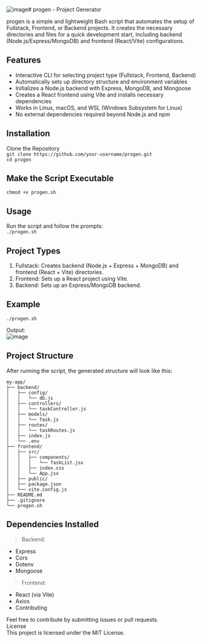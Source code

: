 ![image](https://github.com/user-attachments/assets/1a908f9b-cc82-4fef-b33f-815ab47f0fe1)# progen - Project Generator

progen is a simple and lightweight Bash script that automates the setup of Fullstack, Frontend, or Backend projects. It creates the necessary directories and files for a quick development start, including backend (Node.js/Express/MongoDB) and frontend (React/Vite) configurations.


## Features
- Interactive CLI for selecting project type (Fullstack, Frontend, Backend)
- Automatically sets up directory structure and environment variables
- Initializes a Node.js backend with Express, MongoDB, and Mongoose
- Creates a React frontend using Vite and installs necessary dependencies
- Works in Linux, macOS, and WSL (Windows Subsystem for Linux)
- No external dependencies required beyond Node.js and npm


## Installation
Clone the Repository<br>
`git clone https://github.com/your-username/progen.git`<br>
`cd progen`

## Make the Script Executable
`chmod +x progen.sh`

## Usage
Run the script and follow the prompts:<br>
`./progen.sh`

## Project Types
1. Fullstack: Creates backend (Node.js + Express + MongoDB) and frontend (React + Vite) directories.
2. Frontend: Sets up a React project using Vite.
3. Backend: Sets up an Express/MongoDB backend.


## Example<br>
`./progen.sh`<br>

Output:
<br>
![image](https://github.com/user-attachments/assets/48e34230-5e25-44d8-a1d4-60fa9fefe428)




## Project Structure
After running the script, the generated structure will look like this:
```
my-app/ 
├── backend/
│   ├── config/
│   │   └── db.js
│   ├── controllers/
│   │   └── taskController.js
│   ├── models/
│   │   └── Task.js
│   ├── routes/
│   │   └── taskRoutes.js
│   ├── index.js
│   └── .env
├── frontend/
│   ├── src/
│   │   ├── components/
│   │   │   └── TaskList.jsx
│   │   ├── index.css
│   │   └── App.jsx
│   ├── public/
│   ├── package.json
│   └── vite.config.js
├── README.md
├── .gitignore
└── progen.sh
```

## Dependencies Installed

>Backend:
- Express
- Cors
- Dotenv
- Mongoose

>Frontend:
- React (via Vite)
- Axios
- Contributing

Feel free to contribute by submitting issues or pull requests.<br>
License<br>
This project is licensed under the MIT License.<br><br><br>
